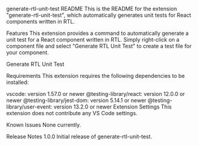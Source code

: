 generate-rtl-unit-test README
This is the README for the extension "generate-rtl-unit-test", which automatically generates unit tests for React components written in RTL.

Features
This extension provides a command to automatically generate a unit test for a React component written in RTL. Simply right-click on a component file and select "Generate RTL Unit Test" to create a test file for your component.

Generate RTL Unit Test

Requirements
This extension requires the following dependencies to be installed:

vscode: version 1.57.0 or newer
@testing-library/react: version 12.0.0 or newer
@testing-library/jest-dom: version 5.14.1 or newer
@testing-library/user-event: version 13.2.0 or newer
Extension Settings
This extension does not contribute any VS Code settings.

Known Issues
None currently.

Release Notes
1.0.0
Initial release of generate-rtl-unit-test.
